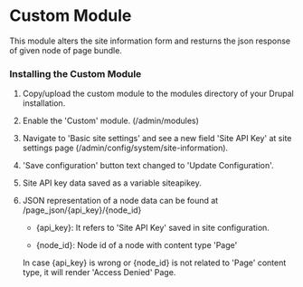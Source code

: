 # Custom Module
This module alters the site information form and resturns the json response of given node of page bundle.

### Installing the Custom Module

1. Copy/upload the custom module to the modules directory of your Drupal
   installation.

2. Enable the 'Custom' module. 
   (/admin/modules)

3. Navigate to 'Basic site settings' and see a new field 'Site API Key' at site settings page (/admin/config/system/site-information). 
   
4. 'Save configuration' button text changed to 'Update Configuration'.

5. Site API key data saved as a variable siteapikey. 

6. JSON representation of a node data can be found at /page_json/{api_key}/{node_id}

    - {api_key}: It refers to 'Site API Key' saved in site configuration.
    
    - {node_id}: Node id of a node with content type 'Page'
    
    In case {api_key} is wrong or {node_id} is not related to 'Page' content type, it will render 'Access Denied' Page.

